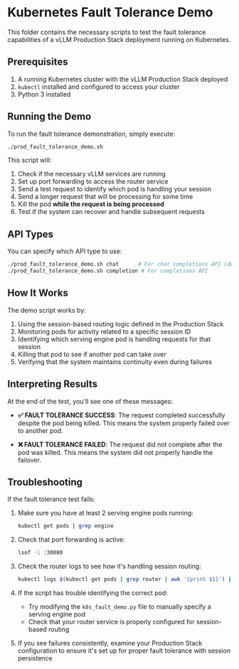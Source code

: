 # Kubernetes Fault Tolerance Demo

This folder contains the necessary scripts to test the fault tolerance capabilities of a vLLM Production Stack deployment running on Kubernetes.

## Prerequisites

1. A running Kubernetes cluster with the vLLM Production Stack deployed
2. `kubectl` installed and configured to access your cluster
3. Python 3 installed

## Running the Demo

To run the fault tolerance demonstration, simply execute:

```bash
./prod_fault_tolerance_demo.sh
```

This script will:

1. Check if the necessary vLLM services are running
2. Set up port forwarding to access the router service
3. Send a test request to identify which pod is handling your session
4. Send a longer request that will be processing for some time
5. Kill the pod **while the request is being processed**
6. Test if the system can recover and handle subsequent requests

## API Types

You can specify which API type to use:

```bash
./prod_fault_tolerance_demo.sh chat      # For chat completions API (default)
./prod_fault_tolerance_demo.sh completion # For completions API
```

## How It Works

The demo script works by:

1. Using the session-based routing logic defined in the Production Stack
2. Monitoring pods for activity related to a specific session ID
3. Identifying which serving engine pod is handling requests for that session
4. Killing that pod to see if another pod can take over
5. Verifying that the system maintains continuity even during failures

## Interpreting Results

At the end of the test, you'll see one of these messages:

- **✅ FAULT TOLERANCE SUCCESS**: The request completed successfully despite the pod being killed. This means the system properly failed over to another pod.

- **❌ FAULT TOLERANCE FAILED**: The request did not complete after the pod was killed. This means the system did not properly handle the failover.

## Troubleshooting

If the fault tolerance test fails:

1. Make sure you have at least 2 serving engine pods running:
   ```bash
   kubectl get pods | grep engine
   ```

2. Check that port forwarding is active:
   ```bash
   lsof -i :30080
   ```

3. Check the router logs to see how it's handling session routing:
   ```bash
   kubectl logs $(kubectl get pods | grep router | awk '{print $1}') | grep session
   ```

4. If the script has trouble identifying the correct pod:
   - Try modifying the `k8s_fault_demo.py` file to manually specify a serving engine pod
   - Check that your router service is properly configured for session-based routing

5. If you see failures consistently, examine your Production Stack configuration to ensure it's set up for proper fault tolerance with session persistence
